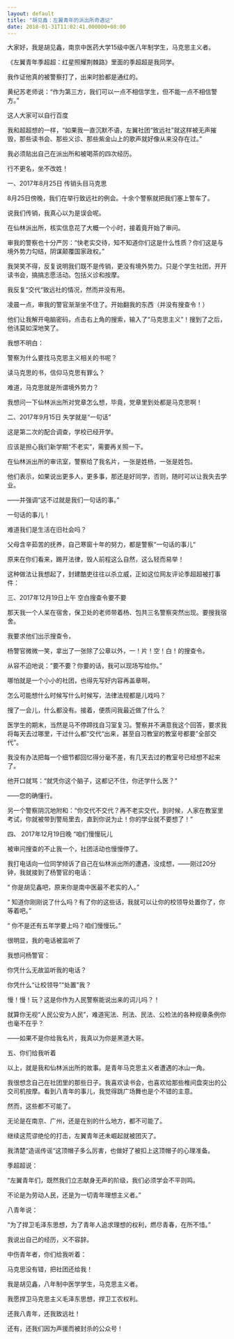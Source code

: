 ```yaml
---
layout: default
title: "胡见鑫：左翼青年的派出所奇遇记"
date: 2018-01-31T11:02:41.000000+08:00
---
```


大家好，我是胡见鑫，南京中医药大学15级中医八年制学生，马克思主义者。

《左翼青年季超超：红星照耀荆棘路》里面的季超超是我同学。

我作证他真的被警察打了，出来时脸都是通红的。

黄纪苏老师说：“作为第三方，我们可以一点不相信学生，但不能一点不相信警方。”

这人大家可以自行百度

我和超超想的一样，“如果我一直沉默不语，左翼社团“致远社”就这样被无声摧毁，那些读书会、那些义诊、那些紫金山上的歌声就好像从来没存在过。”

我必须贴出自己在派出所和被喝茶的四次经历。

行不更名，坐不改姓！

一、2017年8月25日 传销头目马克思

8月25日傍晚，我们在举行致远社的例会。十余个警察就把我们塞上警车了。

说我们传销，我真心以为是误会呢。

在仙林派出所，核实信息花了大概一个小时，接着竟开始了审问。

审我的警察也十分严厉：“快老实交待，知不知道你们这是什么性质？你们这是与境外势力勾结，阴谋颠覆国家政权。”

我哭笑不得，反复说明我们既不是传销，更没有境外势力。只是个学生社团，开开读书会，搞搞志愿活动。包括义诊和按摩。

我反复“交代“致远社的情况，然而并没有用。

凌晨一点，审我的警官渐渐坐不住了。开始翻我的东西（并没有搜查令！）

他们让我解开电脑密码，点击右上角的搜索，输入了“马克思主义”！搜到了之后，他讳莫如深地笑了。

我想不明白：

警察为什么要找马克思主义相关的书呢？

读马克思的书，信仰马克思有罪么？

难道，马克思就是所谓境外势力？

我想问一下仙林派出所对党章怎么想，毕竟，党章里到处都是马克思啊！

二、2017年9月15日 失学就是“一句话”

这是第二次的配合调查，学校已经开学。

应该是担心我们新学期“不老实”，需要再关照一下。

在仙林派出所的审讯室，警察给了我名片，一张是姓杨，一张是姓包。

他们表示，如果说出更多人，更多事，那还是好同学，否则，随时可以让我失去学业。

——并强调“这不过就是我们一句话的事。”

一句话的事儿！

难道我们是生活在旧社会吗？

父母含辛茹苦的抚养，自己寒窗十年的努力，都是警察“一句话的事儿“

原来在你们看来，踢开法律，毁人前程这么自然，这么轻而易举！

这种做法让我想起了，封建酷吏往往以杀立威，正如这位网友评论季超超被打事件：

三、2017年12月19日上午 空白搜查令要不要

那天我一个人呆在宿舍，保卫处的老师带着杨、包共三名警察突然出现。要搜我宿舍。

我要求他们出示搜查令，

杨警官微微一笑，拿出了一张除了公章以外，一！片！空！白！的搜查令。

从容不迫地说：“要不要？你要的话，我可以现场写给你。”

哪怕就是一个小小的社团，也得先写好内容再盖章啊，

怎么可能想什么时候写什么时候写，法律法规都是儿戏吗？

搜了一会儿，什么都没有。接着，便质问我最近做了什么？

医学生的期末，当然是马不停蹄找自习室复习。警察并不满意我这个回答，要求我将每天去过哪里，干过什么都“交代“出来，甚至自习教室的教室号都要”全部交代”。

我没有办法把每一个细节都回忆得分毫不差，有几天去过的教室号已经想不起来了。

他开口就骂：“就凭你这个脑子，这都记不住，你还学什么医？”

——您的确懂行。

另一个警察阴沉地附和：“你交代不交代？再不老实交代，到时候，人家在教室里考试，你就被带到警局里去，直到你说为止！你的学业就不要想了！”

四、 2017年12月19日晚  “咱们慢慢玩儿

被审问搜查的不止我一个，社团活动也慢慢停了。

我打电话向一位同学倾诉了自己在仙林派出所的遭遇，没成想，——刚过20分钟，我就接到了杨警官的电话：

“ 你是胡见鑫吧，原来你是南中医最不老实的人。”

“ 知道你刚刚说了什么吗？有了你的这些话，我就可以让你的校领导处置你了，你等着吧。”

“ 你不是还有五年学要上吗？咱们慢慢玩。”

很明显，我的电话被监听了

我想问杨警官：

你凭什么无故监听我的电话？

你凭什么“让校领导”“处置”我？

慢！慢！玩？这是你作为人民警察能说出来的词儿吗？！

就算你无视“人民公安为人民”，难道宪法、刑法、民法、公检法的各种规章条例你也毫不在乎？

——如果不是你给我名片，我真以为你是黑道大哥。

五、你们给我听着

以上，就是我和仙林派出所的故事。是青年马克思主义者遭遇的冰山一角。

我很想念自己在社团里的那些日子。我喜欢读书会，也喜欢给那些椎间盘突出的公交司机按摩。看到八青年的事儿，我觉得跳广场舞也是个不错的主意。

然而，这些都不可能了。

无论是在南京、广州，还是在别的什么地方，都不可能了。

继续这荒谬绝伦的打击，左翼青年还未崛起就被团灭了。

我清楚“造谣传谣“这顶帽子多么厉害，也做好了被扣上这顶帽子的心理准备。

季超超说：

“左翼青年们，既然我们立志献身无声的阶级，我们必须学会不平则鸣。

不论是为劳动人民，还是为一切青年理想主义者。”

八青年说：

“为了捍卫毛泽东思想，为了青年人追求理想的权利，燃尽青春，在所不惜。”

我说出自己的经历，义不容辞。

中伤青年者，你们给我听着：

马克思没有错，把社团还给我！

我是胡见鑫，八年制中医学学生，马克思主义者。

我愿捍卫马克思主义毛泽东思想，捍卫工农权利。

还我八青年，还我致远社！

还有，还我们因为声援而被封杀的公众号！

